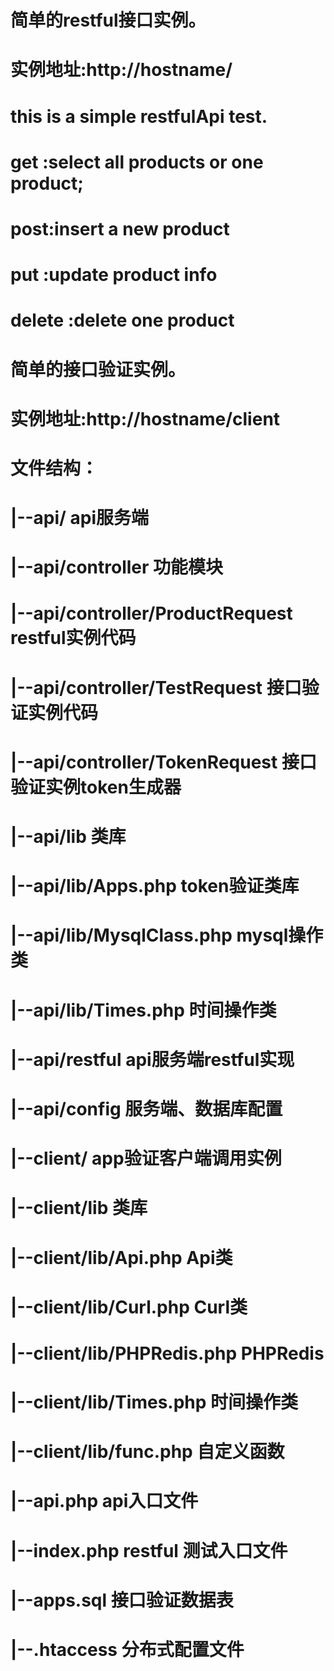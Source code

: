 # 简单的restful接口实例。
# 实例地址:http://hostname/
# this is a simple restfulApi test.
# get :select all products or one product;
# post:insert a new product
# put :update product info
# delete :delete one product

# 简单的接口验证实例。
# 实例地址:http://hostname/client 

# 文件结构：
# |--api/                                   api服务端
# |--api/controller                             功能模块 
# |--api/controller/ProductRequest                  restful实例代码
# |--api/controller/TestRequest                     接口验证实例代码
# |--api/controller/TokenRequest                    接口验证实例token生成器
# |--api/lib                                    类库
# |--api/lib/Apps.php                               token验证类库
# |--api/lib/MysqlClass.php                         mysql操作类 
# |--api/lib/Times.php                              时间操作类
# |--api/restful                                api服务端restful实现
# |--api/config                                 服务端、数据库配置

# |--client/                                app验证客户端调用实例
# |--client/lib                                 类库
# |--client/lib/Api.php                            Api类 
# |--client/lib/Curl.php                           Curl类 
# |--client/lib/PHPRedis.php                       PHPRedis 
# |--client/lib/Times.php                          时间操作类
# |--client/lib/func.php                           自定义函数
# |--api.php                                api入口文件
# |--index.php                              restful 测试入口文件
# |--apps.sql                               接口验证数据表
# |--.htaccess                              分布式配置文件

